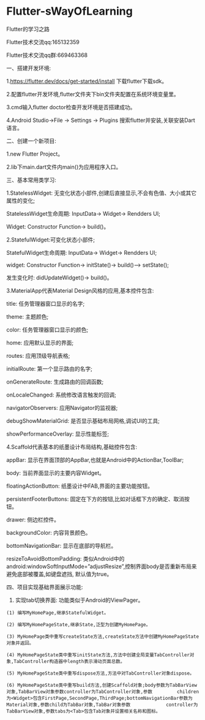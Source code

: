 # Flutter-sWayOfLearning
Flutter的学习之路

Flutter技术交流qq:165132359

Flutter技术交流qq群:669463368

一、搭建开发环境:

  1.https://flutter.dev/docs/get-started/install 下载flutter下载sdk。
  
  2.配置flutter开发环境,flutter文件夹下bin文件夹配置在系统环境变量里。
  
  3.cmd输入flutter doctor检查开发环境是否搭建成功。
  
  4.Android Studio->File -> Settings -> Plugins 搜索flutter并安装,关联安装Dart语言。
  
二、创建一个新项目:

  1.new Flutter Project。
  
  2.lib下main.dart文件内main()为应用程序入口。
  
三、基本常用类学习:

  1.StatelessWidget: 无变化状态小部件,创建后直接显示,不会有色值、大小或其它属性的变化;
  
  StatelessWidget生命周期: InputData-> Widget-> Rendders UI;
  
  Widget: Constructor Function-> build()。
  
  2.StatefulWidget:可变化状态小部件;
  
  StatefulWidget生命周期: InputData-> Widget-> Rendders UI;
  
  widget: Constructor Function-> initState()-> build()--> setState();
  
  发生变化时: didUpdateWidget()-> build()。
  
  3.MaterialApp代表Material Design风格的应用,基本控件包含:
  
  title: 任务管理器窗口显示的名字;
  
  theme: 主题颜色;
  
  color: 任务管理器窗口显示的颜色;
  
  home: 应用默认显示的界面;
  
  routes: 应用顶级导航表格;
  
  initialRoute: 第一个显示路由的名字;
  
  onGenerateRoute: 生成路由的回调函数;
  
  onLocaleChanged: 系统修改语言触发的回调;
  
  navigatorObservers: 应用Navigator的监视器;
  
  debugShowMaterialGrid: 是否显示基础布局网格,调试UI的工具;
  
  showPerformanceOverlay: 显示性能标签;

  4.Scaffold代表基本的纸墨设计布局结构,基础控件包含:
  
  appBar: 显示在界面顶部的AppBar,也就是Android中的ActionBar,ToolBar;
  
  body: 当前界面显示的主要内容Widget。
  
  floatingActionButton: 纸墨设计中FAB,界面的主要功能按钮。
  
  persistentFooterButtons: 固定在下方的按钮,比如对话框下方的确定、取消按钮。
  
  drawer: 侧边栏控件。
  
  backgroundColor: 内容背景颜色。
  
  bottomNavigationBar: 显示在底部的导航栏。
  
  resizeToAvoidBottomPadding: 类似Android中的android:windowSoftInputMode=”adjustResize”,控制界面body是否重新布局来避免底部被覆盖,如键盘遮挡,   默认值为true。
  
四、项目实现基础界面展示功能:

  1. 实现tab切换界面: 功能类似于Android的ViewPager。
  
    (1) 编写MyHomePage,继承StatefulWidget。
    
    (2) 编写MyHomePageState,继承State,泛型为创建MyHomePage。
    
    (3) MyHomePage类中重写createState方法,createState方法中创建MyHomePageState对象并返回。
    
    (4) MyHomePageState类中重写initState方法,方法中创建全局变量TabController对象,TabController构造器中length表示滑动页面总数。
    
    (5) MyHomePageState类中重写dispose方法,方法中对TabController对象dispose。
    
    (6) MyHomePageState类中重写build方法,创建Scaffold对象;body参数为TabBarView对象,TabBarView对象参数controller为TabController对象,参数         children为<Widget>包含FirstPage,SecondPage,ThirdPage;bottomNavigationBar参数为Material对象,参数child为TabBar对象,TabBar对象参数             controller为TabBarView对象,参数tabs为<Tab>包含Tab对象并设置相关名称和图标。
  
  
